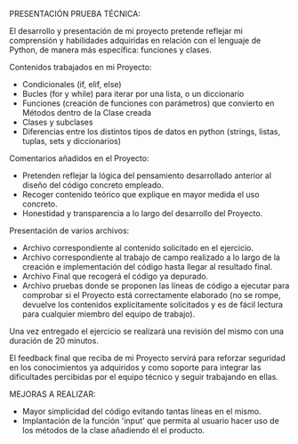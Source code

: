 PRESENTACIÓN PRUEBA TÉCNICA:

El desarrollo y presentación de mi proyecto pretende reflejar mi comprensión y habilidades adquiridas en relación con el lenguaje de Python, de manera más específica: funciones y clases.

Contenidos trabajados en mi Proyecto:

- Condicionales (if, elif, else)
- Bucles (for y while) para iterar por una lista, o un diccionario
- Funciones (creación de funciones con parámetros) que convierto en Métodos dentro de la Clase creada
- Clases y subclases
- Diferencias entre los distintos tipos de datos en python (strings, listas, tuplas, sets y diccionarios)

Comentarios añadidos en el Proyecto:

- Pretenden reflejar la lógica del pensamiento desarrollado anterior al diseño del código concreto empleado.
- Recoger contenido teórico que explique en mayor medida el uso concreto.
- Honestidad y transparencia a lo largo del desarrollo del Proyecto.

Presentación de varios archivos:

- Archivo correspondiente al contenido solicitado en el ejercicio.
- Archivo correspondiente al trabajo de campo realizado a lo largo de la creación e implementación del código hasta llegar al resultado final. 
- Archivo Final que recogerá el código ya depurado.
- Archivo pruebas donde se proponen las líneas de código a ejecutar para comprobar si el Proyecto está correctamente elaborado (no se rompe, devuelve los contenidos explicitamente solicitados y es de fácil lectura para cualquier miembro del equipo de trabajo).


Una vez entregado el ejercicio se realizará una revisión del mismo con una duración de 20 minutos. 

El feedback final que reciba de mi Proyecto servirá para reforzar seguridad en los conocimientos ya adquiridos y como soporte para integrar las 
dificultades percibidas por el equipo técnico y seguir trabajando en ellas. 


MEJORAS A REALIZAR:

- Mayor simplicidad del código evitando tantas líneas en el mismo.
- Implantación de la función 'input' que permita al usuario hacer uso de los métodos de la clase añadiendo él el producto. 

